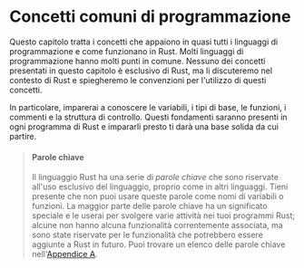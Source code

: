 # Concetti comuni di programmazione

Questo capitolo tratta i concetti che appaiono in quasi tutti i linguaggi di
programmazione e come funzionano in Rust. Molti linguaggi di programmazione
hanno molti punti in comune. Nessuno dei concetti presentati in questo capitolo
è esclusivo di Rust, ma li discuteremo nel contesto di Rust e spiegheremo le
convenzioni per l'utilizzo di questi concetti.

In particolare, imparerai a conoscere le variabili, i tipi di base, le funzioni,
i commenti e la struttura di controllo. Questi fondamenti saranno presenti in
ogni programma di Rust e impararli presto ti darà una base solida da cui
partire.

> #### Parole chiave
>
> Il linguaggio Rust ha una serie di _parole chiave_ che sono riservate all'uso
> esclusivo del linguaggio, proprio come in altri linguaggi. Tieni presente che
> non puoi usare queste parole come nomi di variabili o funzioni. La maggior
> parte delle parole chiave ha un significato speciale e le userai per svolgere
> varie attività nei tuoi programmi Rust; alcune non hanno alcuna funzionalità
> correntemente associata, ma sono state riservate per le funzionalità che
> potrebbero essere aggiunte a Rust in futuro. Puoi trovare un elenco delle
> parole chiave nell'[Appendice A][appendix_a]<!-- ignore -->.

[appendix_a]: appendix-01-keywords.md
